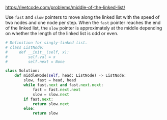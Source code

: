 <https://leetcode.com/problems/middle-of-the-linked-list/>

Use `fast` and `slow` pointers to move along the linked list with the speed of two nodes and one node per step. When the `fast` pointer reaches the end of the linked list, the `slow` pointer is approximately at the middle depending on whether the length of the linked list is odd or even.

```python
# Definition for singly-linked list.
# class ListNode:
#     def __init__(self, x):
#         self.val = x
#         self.next = None

class Solution:
    def middleNode(self, head: ListNode) -> ListNode:
        slow, fast = head, head
        while fast.next and fast.next.next:
            fast = fast.next.next
            slow = slow.next
        if fast.next:
            return slow.next
        else:
            return slow
        
```

